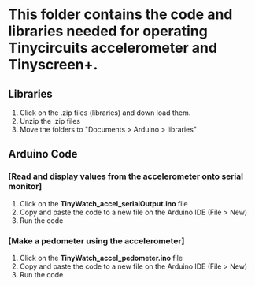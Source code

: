 # This folder contains the code and libraries needed for operating Tinycircuits accelerometer and Tinyscreen+. 

## Libraries
1. Click on the .zip files (libraries) and down load them. 
2. Unzip the .zip files
3. Move the folders to "Documents > Arduino > libraries"

## Arduino Code
### [Read and display values from the accelerometer onto serial monitor]
1. Click on the **TinyWatch_accel_serialOutput.ino** file
2. Copy and paste the code to a new file on the Arduino IDE (File > New)
3. Run the code

### [Make a pedometer using the accelerometer]
1. Click on the **TinyWatch_accel_pedometer.ino** file
2. Copy and paste the code to a new file on the Arduino IDE (File > New)
3. Run the code
